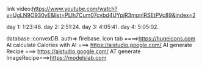 link video:https://www.youtube.com/watch?v=UgLN9O930vE&list=PLIh7Cum07cvbd4UYpjR3mpnlRSEtPVc89&index=2


day 1: 1:23:46.
day 2: 2:51:24.
day 3: 4:05:41.
day 4: 5:05:02.


database :convexDB.
auth=> firebase.
icon tab ====>https://hugeicons.com
AI calculate Calories with AI ===> https://aistudio.google.com/
AI generate Recipe ===> https://aistudio.google.com/
AT generate ImageRecipe===>https://modelslab.com
